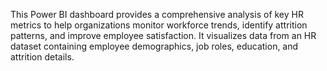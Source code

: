 This Power BI dashboard provides a comprehensive analysis of key HR metrics to help organizations monitor workforce trends, identify attrition patterns, and improve employee satisfaction. It visualizes data from an HR dataset containing employee demographics, job roles, education, and attrition details.
